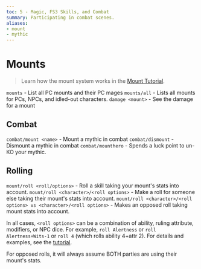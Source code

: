 ```yaml
---
toc: 5 - Magic, FS3 Skills, and Combat
summary: Participating in combat scenes.
aliases:
- mount
- mythic
---
```

# Mounts

> Learn how the mount system works in the [Mount Tutorial](/help/mount_tutorial).

`mounts` - List all PC mounts and their PC mages
`mounts/all` - Lists all mounts for PCs, NPCs, and idled-out characters.
`damage <mount>` - See the damage for a mount

## Combat

`combat/mount <name>` - Mount a mythic in combat
`combat/dismount` - Dismount a mythic in combat
`combat/mounthero` - Spends a luck point to un-KO your mythic.

## Rolling

`mount/roll <roll/options>` - Roll a skill taking your mount's stats into account.
`mount/roll <character>/<roll options>` - Make a roll for someone else taking their mount's stats into account.
`mount/roll <character>/<roll options> vs <character>/<roll options>` - Makes an opposed roll taking mount stats into account.

In all cases, `<roll options>` can be a combination of ability, ruling attribute, modifiers, or NPC dice.  For example, `roll Alertness` or `roll Alertness+Wits-1` or `roll 4` (which rolls ability 4+attr 2). For details and examples, see the [tutorial](/help/fs3).

For opposed rolls, it will always assume BOTH parties are using their mount's stats.
